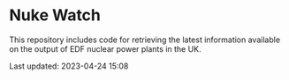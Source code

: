 # Nuke Watch

This repository includes code for retrieving the latest information available on the output of EDF nuclear power plants in the UK.

Last updated: 2023-04-24 15:08